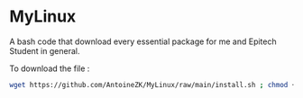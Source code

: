 # MyLinux
A bash code that download every essential package for me and Epitech Student in general.

To download the file : 
```sh
wget https://github.com/AntoineZK/MyLinux/raw/main/install.sh ; chmod +x install.sh
```
